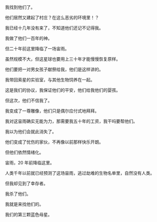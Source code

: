 我找到他们了。

他们居然又建起了村庄？在这么恶劣的环境里！？

我已经十几年没有来了，不知道他们还记不记得我。

我做了他们一百年的神。

但二十年前这里降临了一场宙雨。

虽然规模不大，但这星球也要用上三十年才能慢慢恢复原样。

他们要把一对男女孩子献祭给我，他们是这样讲的。

我带回索星的实验室，与其他生物饲养在一起。

这是我们的协议，我保证他们的平安，他们给我他们的婴孩。

但这次，他们不信我了。

我变成了一尊雕像，他们只是偶尔应付式地拜拜。

我对这宙雨确实无能为力，那需要我五十年的工资，我干吗要帮他们。

我以为他们会就此消失了。

他们变成了忧伤的家伙，不再像以前那样快乐开朗。

但他们依然情绪化。



宙雨，20 年前降临这里。

人类千年以前就已经预测了这场宙雨，逃过劫难的生物名单里，自然没有人类。

但我却见到了幸存者。



我杀了他们。

我就是来找他们的。



我们的第三颗蓝色母星。